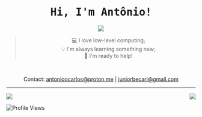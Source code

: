 <div align="center">
  
# <samp>Hi, I'm Antônio!</samp>
</div>
<div align="center">
  <img src=https://github-readme-streak-stats.herokuapp.com/?user=JuniorBecari10&theme=transparent&hide_border=true&&layout=compact/>

> 💻 I love low-level computing; <br />
> 💡 I'm always learning something new; <br />
> 💬 I'm ready to help!

<br />

Contact: antonioocarlos@proton.me | juniorbecari@gmail.com

</div>

---

<img src="https://github-readme-stats.vercel.app/api/?username=JuniorBecari10&show_icons=true&count_private=true&theme=transparent">
<img align="right" src="https://github-readme-stats.vercel.app/api/top-langs/?username=JuniorBecari10&langs_count=5&theme=transparent&layout=compact">

![Profile Views](https://komarev.com/ghpvc?username=JuniorBecari10&label=Profile%20Views&color=2F2E41&style=flat)
